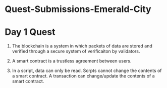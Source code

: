 # Quest-Submissions-Emerald-City


# Day 1 Quest 

1. The blockchain is a system in which packets of data are stored and verified through a secure system of verificaiton by validators. 

2. A smart contract is a trustless agreement between users. 

3. In a script, data can only be read. Scrpts cannot change the contents of a smart contract. A transaction can change/update the contents of a smart contract.

